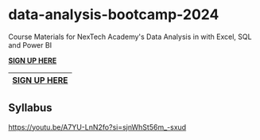 # data-analysis-bootcamp-2024
Course Materials for NexTech Academy's Data  Analysis in with Excel, SQL and Power BI

[**SIGN UP HERE**](https://forms.gle/eZDj4UpESg8sCnEF8)


| [**SIGN UP HERE**](https://forms.gle/eZDj4UpESg8sCnEF8) |
|----------------------------------------------------------|

## Syllabus



https://youtu.be/A7YU-LnN2fo?si=sjnWhSt56m_-sxud


